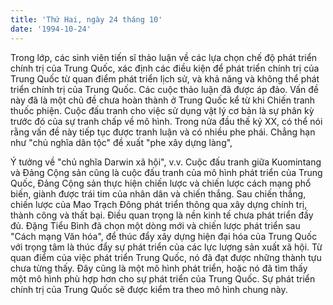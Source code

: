 ```yaml
---
title: 'Thứ Hai, ngày 24 tháng 10'
date: '1994-10-24'
---
```


Trong lớp, các sinh viên tiến sĩ thảo luận về các lựa chọn chế độ phát triển chính trị của Trung Quốc, xác định các điều kiện để phát triển chính trị của Trung Quốc từ quan điểm phát triển lịch sử, và khả năng và không thể phát triển chính trị của Trung Quốc. Các cuộc thảo luận đã được áp đảo. Vấn đề này đã là một chủ đề chưa hoàn thành ở Trung Quốc kể từ khi Chiến tranh thuốc phiện. Cuộc đấu tranh cho việc sử dụng vật lý cơ bản là sự phân kỳ trước đó của sự tranh chấp về mô hình. Trong nửa đầu thế kỷ XX, có thể nói rằng vấn đề này tiếp tục được tranh luận và có nhiều phe phái. Chẳng hạn như "chủ nghĩa dân tộc" đề xuất "phe xây dựng làng",

Ý tưởng về "chủ nghĩa Darwin xã hội", v.v. Cuộc đấu tranh giữa Kuomintang và Đảng Cộng sản cũng là cuộc đấu tranh của mô hình phát triển của Trung Quốc, Đảng Cộng sản thực hiện chiến lược và chiến lược cách mạng phổ biến, giành được trái tim của nhân dân và chiến thắng. Sau chiến thắng, chiến lược của Mao Trạch Đông phát triển thông qua xây dựng chính trị, thành công và thất bại. Điều quan trọng là nền kinh tế chưa phát triển đầy đủ. Đặng Tiểu Bình đã chọn một dòng mới và chiến lược phát triển sau "Cách mạng Văn hóa", để thúc đẩy xây dựng hiện đại hóa của Trung Quốc với trọng tâm là thúc đẩy sự phát triển của các lực lượng sản xuất xã hội. Từ quan điểm của việc phát triển Trung Quốc, nó đã đạt được những thành tựu chưa từng thấy. Đây cũng là một mô hình phát triển, hoặc nó đã tìm thấy một mô hình phù hợp hơn cho sự phát triển của Trung Quốc. Sự phát triển chính trị của Trung Quốc sẽ được kiểm tra theo mô hình chung này.


